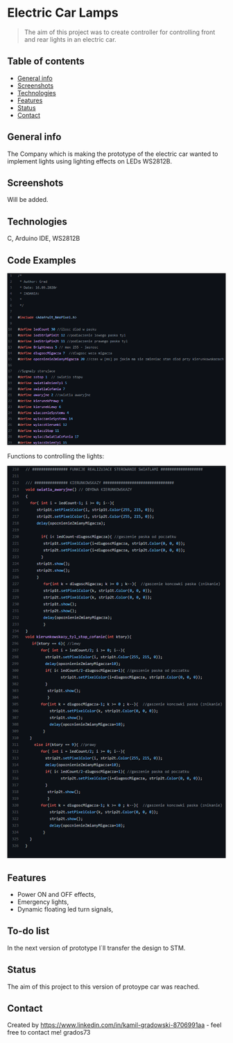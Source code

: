 # Electric Car Lamps
>The aim of this project was to create controller for controlling front and rear lights in an electric car.

## Table of contents
* [General info](#general-info)
* [Screenshots](#screenshots)
* [Technologies](#technologies)
* [Features](#features)
* [Status](#status)
* [Contact](#contact)

## General info
The Company which is making the prototype of the electric car wanted to implement lights using lighting effects on LEDs WS2812B.

## Screenshots
Will be added.

## Technologies
C,
Arduino IDE,
WS2812B

## Code Examples
![Code_example1](./Images/kod1.bmp)

Functions to controlling the lights:


![Code_example2](./Images/kod2.bmp)

## Features
- Power ON and OFF effects,
- Emergency lights,
- Dynamic floating led turn signals,


## To-do list
In the next version of prototype I`ll transfer the design to STM.

## Status
The aim of this project to this version of protoype car was reached.

## Contact
Created by https://www.linkedin.com/in/kamil-gradowski-8706991aa - feel free to contact me!
grados73

